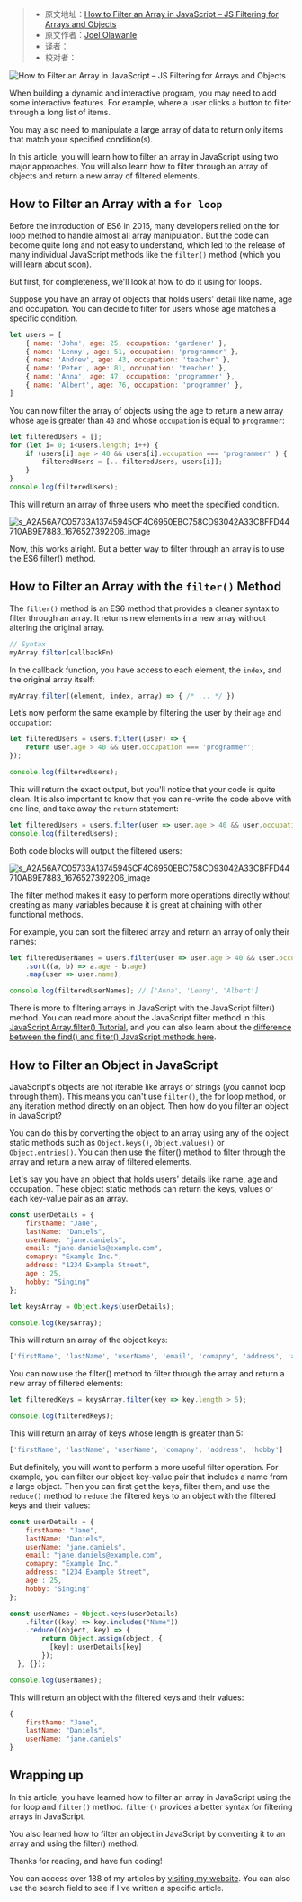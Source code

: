 > -  原文地址：[How to Filter an Array in JavaScript – JS Filtering for Arrays and Objects](https://www.freecodecamp.org/news/filter-arrays-in-javascript/)
> -  原文作者：[Joel Olawanle](https://www.freecodecamp.org/news/author/joel-olawanle/)
> -  译者：
> -  校对者：

![How to Filter an Array in JavaScript – JS Filtering for Arrays and Objects](https://www.freecodecamp.org/news/content/images/size/w2000/2023/02/cover-template--2-.png)

When building a dynamic and interactive program, you may need to add some interactive features. For example, where a user clicks a button to filter through a long list of items.

You may also need to manipulate a large array of data to return only items that match your specified condition(s).

In this article, you will learn how to filter an array in JavaScript using two major approaches. You will also learn how to filter through an array of objects and return a new array of filtered elements.

## How to Filter an Array with a `for loop`

Before the introduction of ES6 in 2015, many developers relied on the for loop method to handle almost all array manipulation. But the code can become quite long and not easy to understand, which led to the release of many individual JavaScript methods like the `filter()` method (which you will learn about soon).

But first, for completeness, we'll look at how to do it using for loops.

Suppose you have an array of objects that holds users' detail like name, age and occupation. You can decide to filter for users whose age matches a specific condition.

```js
let users = [
    { name: 'John', age: 25, occupation: 'gardener' },
    { name: 'Lenny', age: 51, occupation: 'programmer' },
    { name: 'Andrew', age: 43, occupation: 'teacher' },
    { name: 'Peter', age: 81, occupation: 'teacher' },
    { name: 'Anna', age: 47, occupation: 'programmer' },
    { name: 'Albert', age: 76, occupation: 'programmer' },
]
```

You can now filter the array of objects using the age to return a new array whose `age` is greater than `40` and whose `occupation` is equal to `programmer`:

```js
let filteredUsers = [];
for (let i= 0; i<users.length; i++) {
    if (users[i].age > 40 && users[i].occupation === 'programmer' ) {
        filteredUsers = [...filteredUsers, users[i]];
    }
}
console.log(filteredUsers);
```

This will return an array of three users who meet the specified condition.

![s_A2A56A7C05733A13745945CF4C6950EBC758CD93042A33CBFFD44710AB9E7883_1676527392206_image](https://paper-attachments.dropboxusercontent.com/s_A2A56A7C05733A13745945CF4C6950EBC758CD93042A33CBFFD44710AB9E7883_1676527392206_image.png)

Now, this works alright. But a better way to filter through an array is to use the ES6 filter() method.

## How to Filter an Array with the `filter()` Method

The `filter()` method is an ES6 method that provides a cleaner syntax to filter through an array. It returns new elements in a new array without altering the original array.

```js
// Syntax
myArray.filter(callbackFn)
```

In the callback function, you have access to each element, the `index`, and the original array itself:

```js
myArray.filter((element, index, array) => { /* ... */ })
```

Let’s now perform the same example by filtering the user by their `age` and `occupation`:

```js
let filteredUsers = users.filter((user) => {
    return user.age > 40 && user.occupation === 'programmer';
});

console.log(filteredUsers);
```

This will return the exact output, but you'll notice that your code is quite clean. It is also important to know that you can re-write the code above with one line, and take away the `return` statement:

```js
let filteredUsers = users.filter(user => user.age > 40 && user.occupation === 'programmer');
console.log(filteredUsers);
```

Both code blocks will output the filtered users:

![s_A2A56A7C05733A13745945CF4C6950EBC758CD93042A33CBFFD44710AB9E7883_1676527392206_image](https://paper-attachments.dropboxusercontent.com/s_A2A56A7C05733A13745945CF4C6950EBC758CD93042A33CBFFD44710AB9E7883_1676527392206_image.png)

The filter method makes it easy to perform more operations directly without creating as many variables because it is great at chaining with other functional methods.

For example, you can sort the filtered array and return an array of only their names:

```js
let filteredUserNames = users.filter(user => user.age > 40 && user.occupation === 'programmer')
    .sort((a, b) => a.age - b.age)
    .map(user => user.name);

console.log(filteredUserNames); // ['Anna', 'Lenny', 'Albert']
```

There is more to filtering arrays in JavaScript with the JavaScript filter() method. You can read more about the JavaScript filter method in this [JavaScript Array.filter() Tutorial](https://www.freecodecamp.org/news/javascript-array-filter-tutorial-how-to-iterate-through-elements-in-an-array/), and you can also learn about the [difference between the find() and filter() JavaScript methods here](https://www.freecodecamp.org/news/find-vs-filter-javascript/).

## How to Filter an Object in JavaScript

JavaScript's objects are not iterable like arrays or strings (you cannot loop through them). This means you can't use `filter()`, the for loop method, or any iteration method directly on an object. Then how do you filter an object in JavaScript?

You can do this by converting the object to an array using any of the object static methods such as `Object.keys()`, `Object.values()` or `Object.entries()`. You can then use the filter() method to filter through the array and return a new array of filtered elements.

Let's say you have an object that holds users' details like name, age and occupation. These object static methods can return the keys, values or each key-value pair as an array.

```js
const userDetails = {
    firstName: "Jane",
    lastName: "Daniels",
    userName: "jane.daniels",
    email: "jane.daniels@example.com",
    comapny: "Example Inc.",
    address: "1234 Example Street",
    age : 25,
    hobby: "Singing"
};

let keysArray = Object.keys(userDetails);

console.log(keysArray);
```

This will return an array of the object keys:

```js
['firstName', 'lastName', 'userName', 'email', 'comapny', 'address', 'age', 'hobby']
```

You can now use the filter() method to filter through the array and return a new array of filtered elements:

```js
let filteredKeys = keysArray.filter(key => key.length > 5);

console.log(filteredKeys);
```

This will return an array of keys whose length is greater than 5:

```js
['firstName', 'lastName', 'userName', 'comapny', 'address', 'hobby']
```

But definitely, you will want to perform a more useful filter operation. For example, you can filter our object key-value pair that includes a name from a large object. Then you can first get the keys, filter them, and use the `reduce()` method to `reduce` the filtered keys to an object with the filtered keys and their values:

```js
const userDetails = {
    firstName: "Jane",
    lastName: "Daniels",
    userName: "jane.daniels",
    email: "jane.daniels@example.com",
    comapny: "Example Inc.",
    address: "1234 Example Street",
    age : 25,
    hobby: "Singing"
};

const userNames = Object.keys(userDetails)
    .filter((key) => key.includes("Name"))
    .reduce((object, key) => {
        return Object.assign(object, {
          [key]: userDetails[key]
        });
  }, {});

console.log(userNames);
```

This will return an object with the filtered keys and their values:

```js
{
    firstName: "Jane",
    lastName: "Daniels",
    userName: "jane.daniels"
}
```

## Wrapping up

In this article, you have learned how to filter an array in JavaScript using the `for` loop and `filter()` method. `filter()` provides a better syntax for filtering arrays in JavaScript.

You also learned how to filter an object in JavaScript by converting it to an array and using the filter() method.

Thanks for reading, and have fun coding!

You can access over 188 of my articles by [visiting my website](https://joelolawanle.com/contents). You can also use the search field to see if I've written a specific article.
